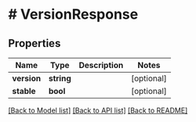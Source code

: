 # # VersionResponse

## Properties

Name | Type | Description | Notes
------------ | ------------- | ------------- | -------------
**version** | **string** |  | [optional]
**stable** | **bool** |  | [optional]

[[Back to Model list]](../../README.md#models) [[Back to API list]](../../README.md#endpoints) [[Back to README]](../../README.md)
